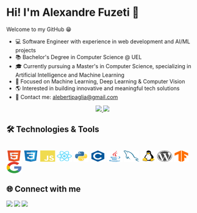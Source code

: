 # Hi! I'm Alexandre Fuzeti 👋  
Welcome to my GitHub 😁

- 💻 Software Engineer with experience in web development and AI/ML projects  
- 📚 Bachelor's Degree in Computer Science @ UEL  
- 🎓 Currently pursuing a Master's in Computer Science, specializing in Artificial Intelligence and Machine Learning  
- 🤖 Focused on Machine Learning, Deep Learning & Computer Vision  
- 🌎 Interested in building innovative and meaningful tech solutions  
- 📩 Contact me: alebertipaglia@gmail.com

<div align="center">
  <a href="https://github.com/AleFuzeti">
    <img height="170em" src="https://github-readme-stats.vercel.app/api?username=AleFuzeti&show_icons=true&theme=synthwave&include_all_commits=true&count_private=true"/>
    <img height="170em" src="https://github-readme-stats.vercel.app/api/top-langs/?username=AleFuzeti&layout=compact&langs_count=7&theme=synthwave"/>
  </a>
</div>

## 🛠️ Technologies & Tools

<div style="display: inline_block"><br>
  <img align="center" alt="HTML" height="30" width="40" src="https://raw.githubusercontent.com/devicons/devicon/master/icons/html5/html5-original.svg">
  <img align="center" alt="CSS" height="30" width="40" src="https://raw.githubusercontent.com/devicons/devicon/master/icons/css3/css3-original.svg">
  <img align="center" alt="JavaScript" height="30" width="40" src="https://raw.githubusercontent.com/devicons/devicon/master/icons/javascript/javascript-plain.svg">
  <img align="center" alt="React" height="30" width="40" src="https://raw.githubusercontent.com/devicons/devicon/master/icons/react/react-original.svg">
  <img align="center" alt="Python" height="30" width="40" src="https://raw.githubusercontent.com/devicons/devicon/master/icons/python/python-original.svg">
  <img align="center" alt="C" height="30" width="40" src="https://raw.githubusercontent.com/devicons/devicon/master/icons/c/c-plain.svg">
  <img align="center" alt="Java" height="30" width="40" src="https://raw.githubusercontent.com/devicons/devicon/master/icons/java/java-original.svg">
  <img align="center" alt="MySQL" height="30" width="40" src="https://raw.githubusercontent.com/devicons/devicon/master/icons/mysql/mysql-original.svg">
  <img align="center" alt="Linux" height="30" width="40" src="https://raw.githubusercontent.com/devicons/devicon/master/icons/linux/linux-original.svg">
  <img align="center" alt="WordPress" height="30" width="40" src="https://raw.githubusercontent.com/devicons/devicon/master/icons/wordpress/wordpress-plain.svg">
  <img align="center" alt="Tensorflow" height="30" width="40" src="https://raw.githubusercontent.com/devicons/devicon/master/icons/tensorflow/tensorflow-original.svg">
  <img align="center" alt="Google" height="30" width="40" src="https://raw.githubusercontent.com/devicons/devicon/master/icons/google/google-original.svg">
</div>

##

## 🌐 Connect with me

<div>
  <a href="mailto:alebertipaglia@gmail.com"><img src="https://img.shields.io/badge/Gmail-D14836?style=for-the-badge&logo=gmail&logoColor=white" target="_blank"></a>
  <a href="https://www.linkedin.com/in/alefuzeti" target="_blank"><img src="https://img.shields.io/badge/-LinkedIn-%230077B5?style=for-the-badge&logo=linkedin&logoColor=white"></a>
  <a href="https://github.com/AleFuzeti" target="_blank"><img src="https://img.shields.io/badge/-GitHub-181717?style=for-the-badge&logo=github&logoColor=white"></a>
</div>
